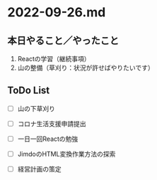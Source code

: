 # 2022-09-26.md
## 本日やること／やったこと
<ol>
  <li>Reactの学習（継続事項）</li>
  <li>山の整備（草刈り：状況が許せばやりたいです）</li>
</ol>
    

## ToDo List

  - [ ] 山の下草刈り
  - [ ] コロナ生活支援申請提出
  - [ ] 一日一回Reactの勉強
  - [ ] JimdoのHTML変換作業方法の探索
  - [ ] 経営計画の策定

